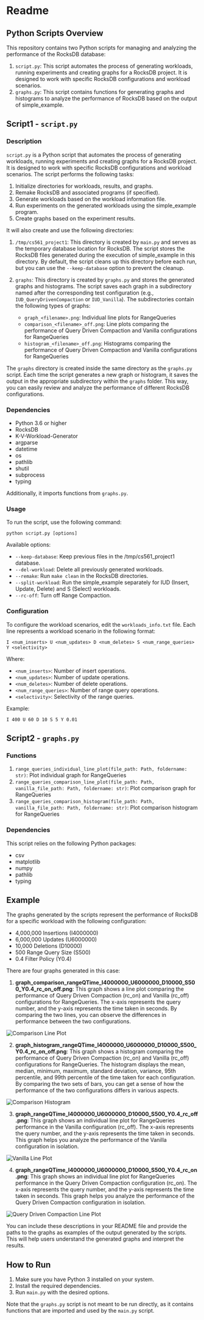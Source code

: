 # Readme

## Python Scripts Overview

This repository contains two Python scripts for managing and analyzing the performance of the RocksDB database:

1. `script.py`: This script automates the process of generating workloads, running experiments and creating graphs for a RocksDB project. It is designed to work with specific RocksDB configurations and workload scenarios.
2. `graphs.py`: This script contains functions for generating graphs and histograms to analyze the performance of RocksDB based on the output of simple_example.

## Script1 - `script.py`

### Description

`script.py` is a Python script that automates the process of generating workloads, running experiments and creating graphs for a RocksDB project. It is designed to work with specific RocksDB configurations and workload scenarios. The script performs the following tasks:

1. Initialize directories for workloads, results, and graphs.
2. Remake RocksDB and associated programs (if specified).
3. Generate workloads based on the workload information file.
4. Run experiments on the generated workloads using the simple_example program.
5. Create graphs based on the experiment results.

It will also create and use the following directories:

1. `/tmp/cs561_project1`: This directory is created by `main.py` and serves as the temporary database location for RocksDB. The script stores the RocksDB files generated during the execution of simple_example in this directory. By default, the script cleans up this directory before each run, but you can use the `--keep-database` option to prevent the cleanup.

2. `graphs`: This directory is created by `graphs.py` and stores the generated graphs and histograms. The script saves each graph in a subdirectory named after the corresponding test configuration (e.g., `IUD_QueryDrivenCompaction` or `IUD_Vanilla`). The subdirectories contain the following types of graphs:

    - `graph_<filename>.png`: Individual line plots for RangeQueries
    - `comparison_<filename>_off.png`: Line plots comparing the performance of Query Driven Compaction and Vanilla configurations for RangeQueries
    - `histogram_<filename>_off.png`: Histograms comparing the performance of Query Driven Compaction and Vanilla configurations for RangeQueries

The `graphs` directory is created inside the same directory as the `graphs.py` script. Each time the script generates a new graph or histogram, it saves the output in the appropriate subdirectory within the `graphs` folder. This way, you can easily review and analyze the performance of different RocksDB configurations.

### Dependencies

- Python 3.6 or higher
- RocksDB
- K-V-Workload-Generator
- argparse
- datetime
- os
- pathlib
- shutil
- subprocess
- typing

Additionally, it imports functions from `graphs.py`.

### Usage

To run the script, use the following command:

```
python script.py [options]
```

Available options:

- `--keep-database`: Keep previous files in the /tmp/cs561_project1 database.
- `--del-workload`: Delete all previously generated workloads.
- `--remake`: Run `make clean` in the RocksDB directories.
- `--split-workload`: Run the simple_example separately for IUD (Insert, Update, Delete) and S (Select) workloads.
- `--rc-off`: Turn off Range Compaction.

### Configuration

To configure the workload scenarios, edit the `workloads_info.txt` file. Each line represents a workload scenario in the following format:

```
I <num_inserts> U <num_updates> D <num_deletes> S <num_range_queries> Y <selectivity>
```

Where:
- `<num_inserts>`: Number of insert operations.
- `<num_updates>`: Number of update operations.
- `<num_deletes>`: Number of delete operations.
- `<num_range_queries>`: Number of range query operations.
- `<selectivity>`: Selectivity of the range queries.

Example:

```
I 400 U 60 D 10 S 5 Y 0.01
```

## Script2 - `graphs.py`

### Functions

1. `range_queries_individual_line_plot(file_path: Path, foldername: str)`: Plot individual graph for RangeQueries
2. `range_queries_comparison_line_plot(file_path: Path, vanilla_file_path: Path, foldername: str)`: Plot comparison graph for RangeQueries
3. `range_queries_comparison_histogram(file_path: Path, vanilla_file_path: Path, foldername: str)`: Plot comparison histogram for RangeQueries

### Dependencies

This script relies on the following Python packages:

- csv
- matplotlib
- numpy
- pathlib
- typing

## Example
The graphs generated by the scripts represent the performance of RocksDB for a specific workload with the following configuration:

- 4,000,000 Insertions (I4000000)
- 6,000,000 Updates (U6000000)
- 10,000 Deletions (D10000)
- 500 Range Query Size (S500)
- 0.4 Filter Policy (Y0.4)

There are four graphs generated in this case:

1. **graph_comparison_rangeQTime_I4000000_U6000000_D10000_S500_Y0.4_rc_on_off.png**: This graph shows a line plot comparing the performance of Query Driven Compaction (rc_on) and Vanilla (rc_off) configurations for RangeQueries. The x-axis represents the query number, and the y-axis represents the time taken in seconds. By comparing the two lines, you can observe the differences in performance between the two configurations.

![Comparison Line Plot](./graphs/I4000000_U6000000_D10000_S500_Y0.4/graph_comparison_rangeQTime_I4000000_U6000000_D10000_S500_Y0.4_rc_on_off.png)

2. **graph_histogram_rangeQTime_I4000000_U6000000_D10000_S500_Y0.4_rc_on_off.png**: This graph shows a histogram comparing the performance of Query Driven Compaction (rc_on) and Vanilla (rc_off) configurations for RangeQueries. The histogram displays the mean, median, minimum, maximum, standard deviation, variance, 95th percentile, and 99th percentile of the time taken for each configuration. By comparing the two sets of bars, you can get a sense of how the performance of the two configurations differs in various aspects.

![Comparison Histogram](./graphs/I4000000_U6000000_D10000_S500_Y0.4/graph_histogram_rangeQTime_I4000000_U6000000_D10000_S500_Y0.4_rc_on_off.png)

3. **graph_rangeQTime_I4000000_U6000000_D10000_S500_Y0.4_rc_off.png**: This graph shows an individual line plot for RangeQueries performance in the Vanilla configuration (rc_off). The x-axis represents the query number, and the y-axis represents the time taken in seconds. This graph helps you analyze the performance of the Vanilla configuration in isolation.

![Vanilla Line Plot](./graphs/I4000000_U6000000_D10000_S500_Y0.4/graph_rangeQTime_I4000000_U6000000_D10000_S500_Y0.4_rc_off.png)

4. **graph_rangeQTime_I4000000_U6000000_D10000_S500_Y0.4_rc_on.png**: This graph shows an individual line plot for RangeQueries performance in the Query Driven Compaction configuration (rc_on). The x-axis represents the query number, and the y-axis represents the time taken in seconds. This graph helps you analyze the performance of the Query Driven Compaction configuration in isolation.

![Query Driven Compaction Line Plot](./graphs/I4000000_U6000000_D10000_S500_Y0.4/graph_rangeQTime_I4000000_U6000000_D10000_S500_Y0.4_rc_on.png)

You can include these descriptions in your README file and provide the paths to the graphs as examples of the output generated by the scripts. This will help users understand the generated graphs and interpret the results.

## How to Run

1. Make sure you have Python 3 installed on your system.
2. Install the required dependencies.
3. Run `main.py` with the desired options.

Note that the `graphs.py` script is not meant to be run directly, as it contains functions that are imported and used by the `main.py` script.

